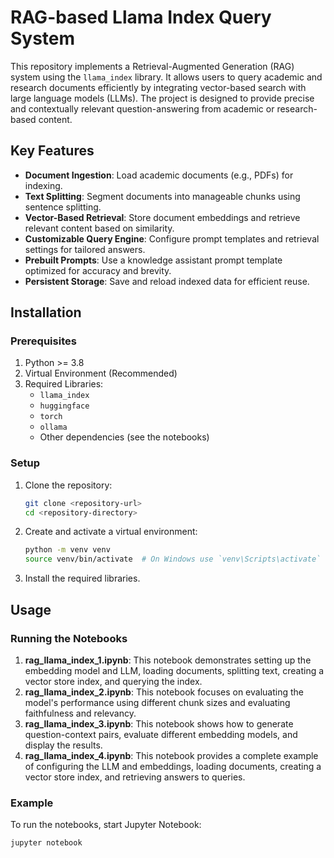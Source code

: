 # RAG-based Llama Index Query System

This repository implements a Retrieval-Augmented Generation (RAG) system using the `llama_index` library. It allows users to query academic and research documents efficiently by integrating vector-based search with large language models (LLMs). The project is designed to provide precise and contextually relevant question-answering from academic or research-based content.

## Key Features

- **Document Ingestion**: Load academic documents (e.g., PDFs) for indexing.
- **Text Splitting**: Segment documents into manageable chunks using sentence splitting.
- **Vector-Based Retrieval**: Store document embeddings and retrieve relevant content based on similarity.
- **Customizable Query Engine**: Configure prompt templates and retrieval settings for tailored answers.
- **Prebuilt Prompts**: Use a knowledge assistant prompt template optimized for accuracy and brevity.
- **Persistent Storage**: Save and reload indexed data for efficient reuse.

## Installation

### Prerequisites

1. Python >= 3.8
2. Virtual Environment (Recommended)
3. Required Libraries:
    - `llama_index`
    - `huggingface`
    - `torch`
    - `ollama`
    - Other dependencies (see the notebooks)

### Setup

1. Clone the repository:
    ```sh
    git clone <repository-url>
    cd <repository-directory>
    ```

2. Create and activate a virtual environment:
    ```sh
    python -m venv venv
    source venv/bin/activate  # On Windows use `venv\Scripts\activate`
    ```

3. Install the required libraries.

## Usage

### Running the Notebooks

1. **rag_llama_index_1.ipynb**: This notebook demonstrates setting up the embedding model and LLM, loading documents, splitting text, creating a vector store index, and querying the index.
2. **rag_llama_index_2.ipynb**: This notebook focuses on evaluating the model's performance using different chunk sizes and evaluating faithfulness and relevancy.
3. **rag_llama_index_3.ipynb**: This notebook shows how to generate question-context pairs, evaluate different embedding models, and display the results.
4. **rag_llama_index_4.ipynb**: This notebook provides a complete example of configuring the LLM and embeddings, loading documents, creating a vector store index, and retrieving answers to queries.

### Example

To run the notebooks, start Jupyter Notebook:
```sh
jupyter notebook